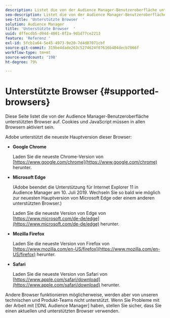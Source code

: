 ```yaml
---
description: Listet die von der Audience Manager-Benutzeroberfläche unterstützten Browser auf. Cookies und JavaScript müssen in allen Browsern aktiviert sein.
seo-description: Listet die von der Audience Manager-Benutzeroberfläche unterstützten Browser auf. Cookies und JavaScript müssen in allen Browsern aktiviert sein.
seo-title: 'Unterstützte Browser  '
solution: Audience Manager
title: 'Unterstützte Browser  '
uuid: dffecdb5-d94d-4001-8f2a-9d1d77ce2213
feature: 'Referenz '
exl-id: 5fcb1a64-5e45-4973-9e20-7d4d07071cbf
source-git-commit: 319be4dade263c5274624f07616b404decb7066f
workflow-type: tm+mt
source-wordcount: '198'
ht-degree: 79%

---
```


# Unterstützte Browser  {#supported-browsers}

Diese Seite listet die von der Audience Manager-Benutzeroberfläche unterstützten Browser auf. Cookies und JavaScript müssen in allen Browsern aktiviert sein.

<!-- 

c_supported_browsers.xml

 -->

Adobe unterstützt die neueste Hauptversion dieser Browser:

* **Google Chrome**

   Laden Sie die neueste Chrome-Version von [https://www.google.com/chrome](https://www.google.com/chrome) herunter.

* **Microsoft Edge**

   (Adobe beendet die Unterstützung für Internet Explorer 11 in Audience Manager am 10. Juli 2019. Wechseln Sie so bald wie möglich zur neuesten Hauptversion von Microsoft Edge oder einem anderen unterstützten Browser.)

   Laden Sie die neueste Version von Edge von [https://www.microsoft.com/de-de/edge](https://www.microsoft.com/de-de/edge) herunter.

* **Mozilla Firefox**

   Laden Sie die neueste Version von Firefox von [https://www.mozilla.com/en-US/firefox](https://www.mozilla.com/en-US/firefox) herunter.

* **Safari**

   Laden Sie die neueste Version von Safari von [https://www.apple.com/safari/download](https://www.apple.com/safari/download) herunter.

Andere Browser funktionieren möglicherweise, werden aber von unseren technischen und Produkt-Teams nicht unterstützt. Wenn Sie Probleme mit der Arbeit mit [!DNL Audience Manager] haben, stellen Sie sicher, dass Sie einen aktuellen und unterstützten Browser verwenden.
